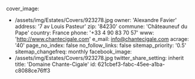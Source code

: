cover_image:
  - /assets/img/Estates/Covers/923278.jpg
owner: 'Alexandre Favier'
address: '7 av Louis Pasteur'
zip: '84230'
commune: 'Châteauneuf du Pape'
country: France
phone: '+33 4 90 83 70 57'
www: 'http://www.chantecigale.com'
e_mail: info@chantecigale.com
acrage: '40'
page_no_index: false
no_follow_links: false
sitemap_priority: '0.5'
sitemap_changefreq: monthly
facebook_image:
  - /assets/img/Estates/Covers/923278.jpg
twitter_share_setting: inherit
title: 'Domaine Chante-Cigale'
id: 621cbef3-fabc-45ee-a1ba-c8088ce76ff3
